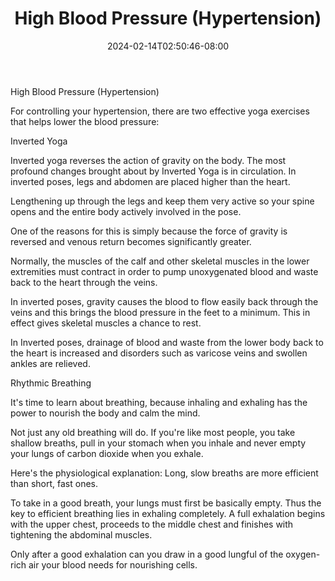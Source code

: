 ﻿---
title: "High Blood Pressure (Hypertension)"
date: 2024-02-14T02:50:46-08:00
description: "yoga Tips for Web Success"
featured_image: "/images/yoga.jpg"
tags: ["yoga"]
---

High Blood Pressure (Hypertension)

For controlling your hypertension, there are two effective yoga exercises that helps lower the blood pressure:

Inverted Yoga

Inverted yoga reverses the action of gravity on the body. The most profound changes brought about by Inverted Yoga is in circulation. In inverted poses, legs and abdomen are placed higher than the heart. 

Lengthening up through the legs and keep them very active so your spine opens and the entire body actively involved in the pose. 

One of the reasons for this is simply because the force of gravity is reversed and venous return becomes significantly greater.

Normally, the muscles of the calf and other skeletal muscles in the lower extremities must contract in order to pump unoxygenated blood and waste back to the heart through the veins. 

In inverted poses, gravity causes the blood to flow easily back through the veins and this brings the blood pressure in the feet to a minimum. This in effect gives skeletal muscles a chance to rest. 

In Inverted poses, drainage of blood and waste from the lower body back to the heart is increased and disorders such as varicose veins and swollen ankles are relieved.

Rhythmic Breathing

It's time to learn about breathing, because inhaling and exhaling has the power to nourish the body and calm the mind. 

Not just any old breathing will do. If you're like most people, you take shallow breaths, pull in your stomach when you inhale and never empty your lungs of carbon dioxide when you exhale. 

Here's the physiological explanation: Long, slow breaths are more efficient than short, fast ones. 

To take in a good breath, your lungs must first be basically empty. Thus the key to efficient breathing lies in exhaling completely. A full exhalation begins with the upper chest, proceeds to the middle chest and finishes with tightening the abdominal muscles. 

Only after a good exhalation can you draw in a good lungful of the oxygen-rich air your blood needs for nourishing cells.

